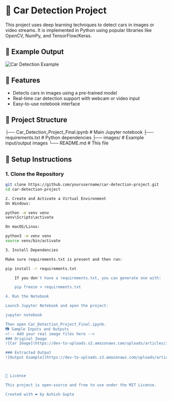 

# 🚗 Car Detection Project

This project uses deep learning techniques to detect cars in images or video streams. It is implemented in Python using popular libraries like OpenCV, NumPy, and TensorFlow/Keras.

## 📸 Example Output

<!-- Replace `images/output.png` with your actual image paths -->
![Car Detection Example](images/output.png)

## 🧠 Features

- Detects cars in images using a pre-trained model
- Real-time car detection support with webcam or video input
- Easy-to-use notebook interface

## 📁 Project Structure

├── Car_Detection_Project_Final.ipynb # Main Jupyter notebook ├── requirements.txt # Python dependencies ├── images/ # Example input/output images └── README.md # This file


## 🔧 Setup Instructions

### 1. Clone the Repository

```bash
git clone https://github.com/yourusername/car-detection-project.git
cd car-detection-project

2. Create and Activate a Virtual Environment
On Windows:

python -m venv venv
venv\Scripts\activate

On macOS/Linux:

python3 -m venv venv
source venv/bin/activate

3. Install Dependencies

Make sure requirements.txt is present and then run:

pip install -r requirements.txt

    If you don't have a requirements.txt, you can generate one with:

    pip freeze > requirements.txt

4. Run the Notebook

Launch Jupyter Notebook and open the project:

jupyter notebook

Then open Car_Detection_Project_Final.ipynb.
📷 Sample Inputs and Outputs
<!-- Add your real image files here -->
### Original Image
![Car Image](https://dev-to-uploads.s3.amazonaws.com/uploads/articles/ix80c9t4i02mauqu212z.jpg)

### Extracted Output
![Output Example](https://dev-to-uploads.s3.amazonaws.com/uploads/articles/4dz5xrwsjjjxlkkotcur.png)



📝 License

This project is open-source and free to use under the MIT License.

Created with ❤️ by Ashish Gupta
